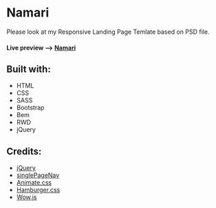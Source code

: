 # Namari
Please look at my Responsive Landing Page Temlate based on PSD file.

#### Live preview --> [Namari](https://1obanov.github.io/Namari/)

## Built with:

* HTML 
* CSS
* SASS
* Bootstrap
* Bem
* RWD
* jQuery

## Credits:

- [jQuery](http://jquery.com/)
- [singlePageNav](https://github.com/ChrisWojcik/single-page-nav)
- [Animate.css](https://daneden.github.io/animate.css/)
- [Hamburger.css](https://jonsuh.com/hamburgers/)
- [Wow.js](https://wowjs.uk)
